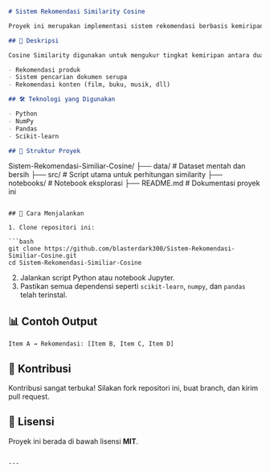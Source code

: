 ```markdown
# Sistem Rekomendasi Similarity Cosine

Proyek ini merupakan implementasi sistem rekomendasi berbasis kemiripan (similarity) menggunakan **Cosine Similarity**. Sistem ini bertujuan untuk memberikan rekomendasi item yang mirip berdasarkan fitur-fitur tertentu dalam dataset.

## 📌 Deskripsi

Cosine Similarity digunakan untuk mengukur tingkat kemiripan antara dua vektor dalam ruang fitur. Sistem ini cocok digunakan dalam berbagai kasus seperti:

- Rekomendasi produk
- Sistem pencarian dokumen serupa
- Rekomendasi konten (film, buku, musik, dll)

## 🛠 Teknologi yang Digunakan

- Python
- NumPy
- Pandas
- Scikit-learn

## 📁 Struktur Proyek

```

Sistem-Rekomendasi-Similiar-Cosine/
├── data/                # Dataset mentah dan bersih
├── src/                 # Script utama untuk perhitungan similarity
├── notebooks/           # Notebook eksplorasi
├── README.md            # Dokumentasi proyek ini

````

## 🚀 Cara Menjalankan

1. Clone repositori ini:

```bash
git clone https://github.com/blasterdark300/Sistem-Rekomendasi-Similiar-Cosine.git
cd Sistem-Rekomendasi-Similiar-Cosine
````

2. Jalankan script Python atau notebook Jupyter.
3. Pastikan semua dependensi seperti `scikit-learn`, `numpy`, dan `pandas` telah terinstal.

## 📊 Contoh Output

```text
Item A → Rekomendasi: [Item B, Item C, Item D]
```

## 🤝 Kontribusi

Kontribusi sangat terbuka!
Silakan fork repositori ini, buat branch, dan kirim pull request.

## 📝 Lisensi

Proyek ini berada di bawah lisensi **MIT**.

```

---
```
